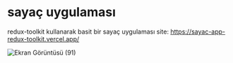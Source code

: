 # sayaç uygulaması
redux-toolkit kullanarak basit bir sayaç uygulaması
site: https://sayac-app-redux-toolkit.vercel.app/

![Ekran Görüntüsü (91)](https://user-images.githubusercontent.com/56928038/197145119-cb246d06-7e5e-4db4-bbc7-4f131a36b11a.png)
